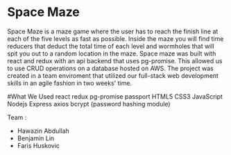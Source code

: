 # Space Maze


Space Maze is a maze game where the user has to reach the finish line at each of the five levels as fast as possible.  Inside the maze you will find time reducers that deduct the total time of each level and wormholes that will spit you out to a random location in the maze.  Space maze was built with react and redux with an api backend that uses pg-promise.  This allowed us to use CRUD operations on a database hosted on AWS. The project was created in a team enviroment that utilized our full-stack web development skills in an agile fashion in two weeks' time.

#What We Used
react
redux
pg-promise
passport
HTML5
CSS3
JavaScript
Nodejs
Express
axios
bcrypt (password hashing module)


Team :

- Hawazin Abdullah
- Benjamin Lin
- Faris Huskovic
